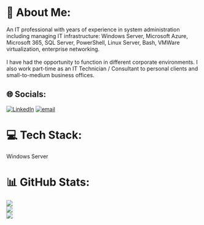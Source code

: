 # 💫 About Me:
An IT professional with years of experience in system administration including managing IT infrastructure: Windows Server, Microsoft Azure, Microsoft 365, SQL Server, PowerShell, Linux Server, Bash, VMWare virtualization, enterprise networking.<br><br>I have had the opportunity to function in different corporate environments. I also work part-time as an IT Technician / Consultant to personal clients and small-to-medium business offices.


## 🌐 Socials:
[![LinkedIn](https://img.shields.io/badge/LinkedIn-%230077B5.svg?logo=linkedin&logoColor=white)](https://linkedin.com/in/www.linkedin.com/arrianmunsod) [![email](https://img.shields.io/badge/Email-D14836?logo=gmail&logoColor=white)](mailto:arrianmunsod879@gmail.com) 

# 💻 Tech Stack:
Windows Server

# 📊 GitHub Stats:
![](https://github-readme-stats.vercel.app/api?username=arrianmunsod&theme=dark&hide_border=false&include_all_commits=false&count_private=false)<br/>
![](https://nirzak-streak-stats.vercel.app/?user=arrianmunsod&theme=dark&hide_border=false)<br/>
![](https://github-readme-stats.vercel.app/api/top-langs/?username=arrianmunsod&theme=dark&hide_border=false&include_all_commits=false&count_private=false&layout=compact)

<!-- Proudly created with GPRM ( https://gprm.itsvg.in ) -->
